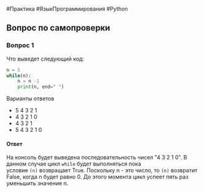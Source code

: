 #Практика #ЯзыкПрограммирования #Python 
## Вопрос по самопроверки

### Вопрос 1

Что выведет следующий код:

```python
n = 5
while(n):
    n = n -1
    print(n, end=" ")
```

Варианты ответов

- 5 4 3 2 1
- 4 3 2 1 0
- 4 3 2 1
- 5 4 3 2 1 0

#### Ответ

На консоль будет выведена последовательность чисел "4 3 2 1 0". В данном случае цикл `while` будет выполняться пока условие `(n)` возвращает True. Поскольку n - это число, то `(n)` возвратит False, когда n будет равно 0. До этого момента цикл успеет пять раз уменьшить значение n.

